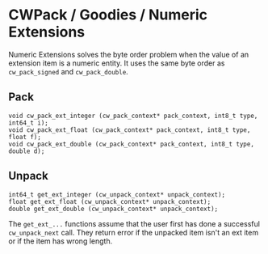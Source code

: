# CWPack / Goodies / Numeric Extensions


Numeric Extensions solves the byte order problem when the value of an extension item is a numeric entity. It uses the same byte order as `cw_pack_signed` and `cw_pack_double`.

## Pack

```
void cw_pack_ext_integer (cw_pack_context* pack_context, int8_t type, int64_t i);
void cw_pack_ext_float (cw_pack_context* pack_context, int8_t type, float f);
void cw_pack_ext_double (cw_pack_context* pack_context, int8_t type, double d);
```

## Unpack

```
int64_t get_ext_integer (cw_unpack_context* unpack_context);
float get_ext_float (cw_unpack_context* unpack_context);
double get_ext_double (cw_unpack_context* unpack_context);
```
The `get_ext_...` functions assume that the user first has done a successful `cw_unpack_next` call. They return error if the unpacked item isn't an ext item or if the item has wrong length.
